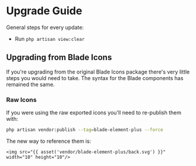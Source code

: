 # Upgrade Guide

General steps for every update:

- Run `php artisan view:clear`

## Upgrading from Blade Icons

If you're upgrading from the original Blade Icons package there's very little steps you would need to take. The syntax for the Blade components has remained the same.

### Raw Icons

If you were using the raw exported icons you'll need to re-publish them with:

```bash
php artisan vendor:publish --tag=blade-element-plus --force
```

The new way to reference them is:

```blade
<img src="{{ asset('vendor/blade-element-plus/back.svg') }}" width="10" height="10"/>
```
